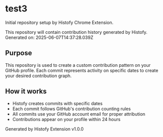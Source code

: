 # test3

Initial repository setup by Histofy Chrome Extension.

This repository will contain contribution history generated by Histofy.
Generated on: 2025-06-07T14:37:28.039Z

## Purpose
This repository is used to create a custom contribution pattern on your GitHub profile.
Each commit represents activity on specific dates to create your desired contribution graph.

## How it works
- Histofy creates commits with specific dates
- Each commit follows GitHub's contribution counting rules
- All commits use your GitHub account email for proper attribution
- Contributions appear on your profile within 24 hours

Generated by Histofy Extension v1.0.0
